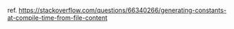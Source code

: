ref.
https://stackoverflow.com/questions/66340266/generating-constants-at-compile-time-from-file-content

